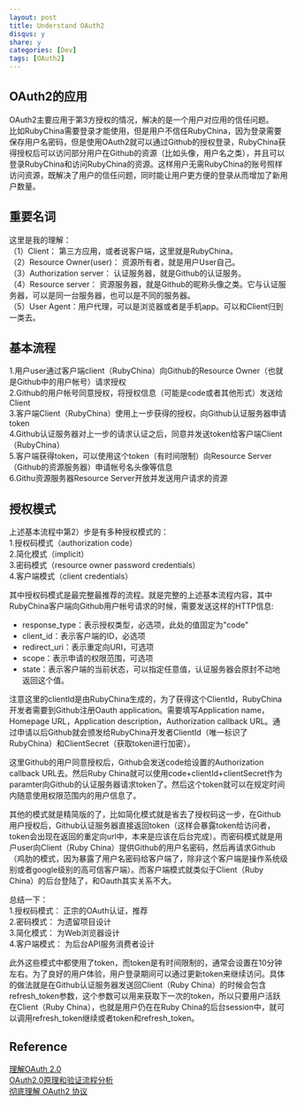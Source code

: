 ```yaml
---
layout: post
title: Understand OAuth2
disqus: y
share: y
categories: [Dev]
tags: [OAuth2]
---
```


OAuth2的应用
-------------
OAuth2主要应用于第3方授权的情况，解决的是一个用户对应用的信任问题。  
比如RubyChina需要登录才能使用，但是用户不信任RubyChina，因为登录需要保存用户名密码，但是使用OAuth2就可以通过Github的授权登录，RubyChina获得授权后可以访问部分用户在Github的资源（比如头像，用户名之类），并且可以登录RubyChina和访问RubyChina的资源。这样用户无需RubyChina的账号照样访问资源，既解决了用户的信任问题，同时能让用户更方便的登录从而增加了新用户数量。  

重要名词
------
这里是我的理解：  
（1）Client： 第三方应用，或者说客户端，这里就是RubyChina。  
（2）Resource Owner(user)： 资源所有者，就是用户User自己。   
（3）Authorization server： 认证服务器，就是Github的认证服务。  
（4）Resource server： 资源服务器，就是Github的昵称头像之类。它与认证服务器，可以是同一台服务器，也可以是不同的服务器。  
（5）User Agent：用户代理，可以是浏览器或者是手机app。可以和Client归到一类去。  

基本流程
-------
1.用户user通过客户端client（RubyChina）向Github的Resource Owner（也就是Github中的用户帐号）请求授权  
2.Github的用户帐号同意授权，将授权信息（可能是code或者其他形式）发送给Client  
3.客户端Client（RubyChina）使用上一步获得的授权，向Github认证服务器申请token  
4.Github认证服务器对上一步的请求认证之后，同意并发送token给客户端Client（RubyChina）  
5.客户端获得token，可以使用这个token（有时间限制）向Resource Server（Github的资源服务器）申请帐号名头像等信息  
6.Githu资源服务器Resource Server开放并发送用户请求的资源  

授权模式
--------
上述基本流程中第2）步是有多种授权模式的：  
1.授权码模式（authorization code）  
2.简化模式（implicit）  
3.密码模式（resource owner password credentials）  
4.客户端模式（client credentials）  

其中授权码模式是最完整最推荐的流程。就是完整的上述基本流程内容，其中RubyChina客户端向Github用户帐号请求的时候，需要发送这样的HTTP信息:
* response_type：表示授权类型，必选项，此处的值固定为"code"  
* client_id：表示客户端的ID，必选项  
* redirect_uri：表示重定向URI，可选项  
* scope：表示申请的权限范围，可选项  
* state：表示客户端的当前状态，可以指定任意值，认证服务器会原封不动地返回这个值。  

注意这里的clientId是由RubyChina生成的，为了获得这个ClientId，RubyChina开发者需要到Github注册Oauth application。需要填写Application name，Homepage URL，Application description，Authorization callback URL。通过申请以后Github就会颁发给RubyChina开发者ClientId（唯一标识了RubyChina）和ClientSecret（获取token进行加密）。

这里Github的用户同意授权后，Github会发送code给设置的Authorization callback URL去。然后Ruby China就可以使用code+clientId+clientSecret作为paramter向Github的认证服务器请求token了。然后这个token就可以在规定时间内随意使用权限范围内的用户信息了。

其他的模式就是精简版的了，比如简化模式就是省去了授权码这一步，在Github用户授权后，Github认证服务器直接返回token（这样会暴露token给访问者，token会出现在返回的重定向url中，本来是应该在后台完成）。而密码模式就是用户user向Client（Ruby China）提供Github的用户名密码，然后再请求Github（鸡肋的模式，因为暴露了用户名密码给客户端了，除非这个客户端是操作系统级别或者google级别的高可信客户端）。而客户端模式就类似于Client（Ruby China）的后台登陆了，和Oauth其实关系不大。

总结一下：  
1.授权码模式： 正宗的OAuth认证，推荐  
2.密码模式： 为遗留项目设计  
3.简化模式： 为Web浏览器设计  
4.客户端模式： 为后台API服务消费者设计  

此外这些模式中都使用了token，而token是有时间限制的，通常会设置在10分钟左右。为了良好的用户体验，用户登录期间可以通过更新token来继续访问。具体的做法就是在Github认证服务器发送回Client（Ruby China）的时候会包含refresh_token参数，这个参数可以用来获取下一次的token，所以只要用户活跃在Client（Ruby China），也就是用户仍在在Ruby China的后台session中，就可以调用refresh_token继续或者token和refresh_token。

Reference
---------
[理解OAuth 2.0](https://www.ruanyifeng.com/blog/2014/05/oauth_2_0.html)  
[OAuth2.0原理和验证流程分析](https://www.jianshu.com/p/d74ce6ca0c33)  
[彻底理解 OAuth2 协议](https://www.youtube.com/watch?v=T0h6A-M_WmI)  

